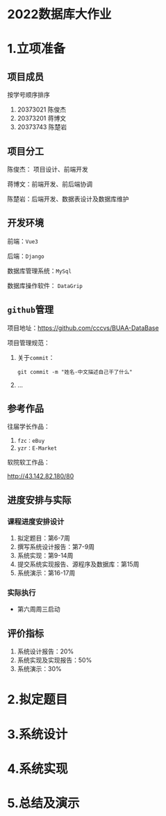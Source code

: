 # 2022数据库大作业

# 1.立项准备

## 项目成员

按学号顺序排序

1. 20373021 陈俊杰
2. 20373201 蒋博文
3. 20373743 陈楚岩

## 项目分工

陈俊杰： 项目设计、前端开发

蒋博文：前端开发、前后端协调

陈楚岩：后端开发、数据表设计及数据库维护

## 开发环境

前端：`Vue3`

后端：`Django`

数据库管理系统：`MySql`

数据库操作软件： `DataGrip`

## `github`管理

项目地址：https://github.com/cccvs/BUAA-DataBase

项目管理规范：

1. 关于`commit`：

   ```git
   git commit -m "姓名-中文描述自己干了什么"
   ```

2. ...

## 参考作品

往届学长作品：

1. `fzc：eBuy`
2. `yzr：E-Market`

软院软工作品：

http://43.142.82.180/80

## 进度安排与实际

### 课程进度安排设计

1. 拟定题目：第6-7周
2. 撰写系统设计报告：第7-9周
3. 系统实现：第9-14周
4. 提交系统实现报告、源程序及数据库：第15周
5. 系统演示：第16-17周

### 实际执行

- 第六周周三启动

## 评价指标

1. 系统设计报告：20%
2. 系统实现及实现报告：50%
3. 系统演示：30%

# 2.拟定题目

# 3.系统设计

# 4.系统实现

# 5.总结及演示
